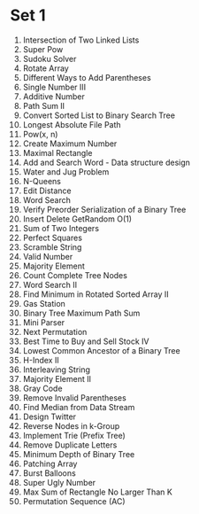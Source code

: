 # Set 1
1. Intersection of Two Linked Lists
2. Super Pow
3. Sudoku Solver
4. Rotate Array
5. Different Ways to Add Parentheses
6. Single Number III
7. Additive Number
8. Path Sum II
9. Convert Sorted List to Binary Search Tree
10. Longest Absolute File Path
11. Pow(x, n) 
12. Create Maximum Number
13. Maximal Rectangle
14. Add and Search Word - Data structure design
15. Water and Jug Problem
16. N-Queens
17. Edit Distance
18. Word Search
19. Verify Preorder Serialization of a Binary Tree
20. Insert Delete GetRandom O(1)
21. Sum of Two Integers
22. Perfect Squares
23. Scramble String
24. Valid Number
25. Majority Element
26. Count Complete Tree Nodes
27. Word Search II
28. Find Minimum in Rotated Sorted Array II
29. Gas Station
30. Binary Tree Maximum Path Sum
31. Mini Parser
32. Next Permutation
33. Best Time to Buy and Sell Stock IV
34. Lowest Common Ancestor of a Binary Tree
35. H-Index II
36. Interleaving String
37. Majority Element II
38. Gray Code
39. Remove Invalid Parentheses
40. Find Median from Data Stream
41. Design Twitter
42. Reverse Nodes in k-Group
43. Implement Trie (Prefix Tree)
44. Remove Duplicate Letters
45. Minimum Depth of Binary Tree
46. Patching Array
47. Burst Balloons
48. Super Ugly Number
49. Max Sum of Rectangle No Larger Than K 
50. Permutation Sequence (AC)
